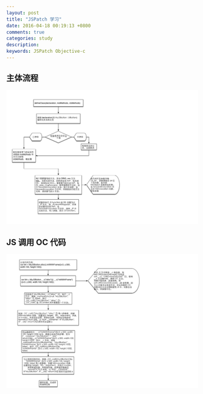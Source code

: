 ```yaml
---
layout: post
title: "JSPatch 学习"
date: 2016-04-18 00:19:13 +0800
comments: true
categories: study
description: 
keywords: JSPatch Objective-c
---
```

## 主体流程
![dispatch_barrier](/images/2016-04-18-jspatch-study/main-flow.jpg)

## JS 调用 OC 代码
![dispatch_barrier](/images/2016-04-18-jspatch-study/js2oc.jpg)